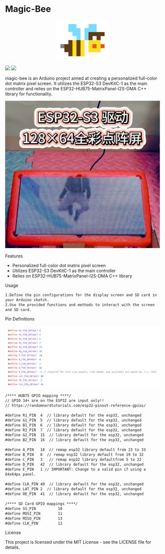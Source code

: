 # Magic-Bee

<div align=center>
  <img src="https://github.com/dashuai2ml/magic-bee/blob/main/other/bee.png"></img>
</div>

![](https://img.shields.io/badge/Language-C++-brightgreen) ![](https://img.shields.io/badge/License-MIT-orange)


magic-bee is an Arduino project aimed at creating a personalized full-color dot matrix pixel screen. It utilizes the ESP32-S3 DevKitC-1 as the main controller and relies on the ESP32-HUB75-MatrixPanel-I2S-DMA C++ library for functionality.

[![](https://github.com/dashuai2ml/magic-bee/blob/main/other/video.png)](//player.bilibili.com/player.html?aid=1852694718&bvid=BV1up421y7LA&cid=1493747455&p=1)


Features

* Personalized full-color dot matrix pixel screen
* Utilizes ESP32-S3 DevKitC-1 as the main controller
* Relies on ESP32-HUB75-MatrixPanel-I2S-DMA C++ library


Usage

	1.Define the pin configurations for the display screen and SD card in your Arduino sketch.
	2.Use the provided functions and methods to interact with the screen and SD card.

Pin Definitions

![](https://github.com/dashuai2ml/magic-bee/blob/main/doc/%E5%BC%95%E8%84%9A.png)

    /**** HUB75 GPIO mapping ****/
    // GPIO 34+ are on the ESP32 are input only!!
    // https://randomnerdtutorials.com/esp32-pinout-reference-gpios/

    #define R1_PIN  4  // library default for the esp32, unchanged
    #define G1_PIN  5  // library default for the esp32, unchanged
    #define B1_PIN  6  // library default for the esp32, unchanged
    #define R2_PIN  7  // library default for the esp32, unchanged
    #define G2_PIN  15  // library default for the esp32, unchanged
    #define B2_PIN  16  // library default for the esp32, unchanged

    #define A_PIN   18  // remap esp32 library default from 23 to 33
    #define B_PIN   8  // remap esp32 library default from 19 to 32
    #define C_PIN   3   // remap esp32 library defaultfrom 5 to 22
    #define D_PIN   42  // library default for the esp32, unchanged
    #define E_PIN   1 // IMPORTANT: Change to a valid pin if using a 64x64px panel.

    #define CLK_PIN 40  // library default for the esp32, unchanged
    #define LAT_PIN 2  // library default for the esp32, unchanged
    #define OE_PIN  41  // library default for the esp32, unchanged

    /**** SD Card GPIO mappings ****/
    #define SS_PIN          10
    #define MOSI_PIN        11
    #define MISO_PIN        13
    #define CLK_PIN         12


License

This project is licensed under the MIT License - see the LICENSE file for details.
